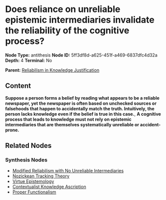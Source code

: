 # Does reliance on unreliable epistemic intermediaries invalidate the reliability of the cognitive process?

**Node Type:** antithesis
**Node ID:** 5ff3df8d-a625-451f-a469-6837dfc4d32a
**Depth:** 4
**Terminal:** No

**Parent:** [Reliabilism in Knowledge Justification](reliabilism-in-knowledge-justification-synthesis-f40468a9-fe55-4851-a90f-0af402d3c364.md)

## Content

**Suppose a person forms a belief by reading what appears to be a reliable newspaper, yet the newspaper is often based on unchecked sources or falsehoods that happen to accidentally match the truth. Intuitively, the person lacks knowledge even if the belief is true in this case.**, **A cognitive process that leads to knowledge must not rely on epistemic intermediaries that are themselves systematically unreliable or accident-prone.**

## Related Nodes

### Synthesis Nodes

- [Modified Reliabilism with No Unreliable Intermediaries](modified-reliabilism-with-no-unreliable-intermediaries-synthesis-b3d88bb8-4086-4e30-bfe5-32756fcf656b.md)
- [Nozickean Tracking Theory](nozickean-tracking-theory-synthesis-df92232a-3d0c-4f13-90ba-1ff9dca2ce4f.md)
- [Virtue Epistemology](virtue-epistemology-synthesis-8dbe25f3-4288-4c4f-b64c-ab2abd8e6bff.md)
- [Contextualist Knowledge Ascription](contextualist-knowledge-ascription-synthesis-37f14a30-fe62-4023-8a17-03c5d1a76cec.md)
- [Proper Functionalism](proper-functionalism-synthesis-17357ec2-5445-4ef0-b3b5-7be8558da6dd.md)
